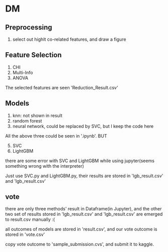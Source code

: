 # DM
## Preprocessing
1. select out highlt co-related features, and draw a figure
## Feature Selection
1. CHI
2. Multi-Info
3. ANOVA

The selected features are seen 'Reduction_Result.csv'

## Models
1. knn: not shown in result
2. random forest
3. neural network, could be replaced by SVC, but I keep the code here

All the above three could be seen in '.ipynb'. BUT 

5. SVC
6. LightGBM  

there are some error with SVC and LightGBM while using jupyter(seems something wrong with the interpreter)

Just use SVC.py and LightGBM.py, their results are stored in 'lgb_result.csv' and 'lgb_result.csv'

## vote
there are only three methods' result in Dataframe(in Jupyter), and the other two set of results stored in 'lgb_result.csv' and 'lgb_result.csv' are emerged to result.csv manually :(

all outcomes of models are stored in 'result.csv', and our vote outcome is stored in 'vote.csv'

copy vote outcome to 'sample_submission.cvs', and submit it to kaggle.
